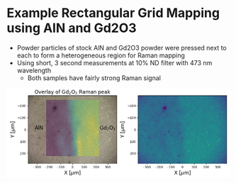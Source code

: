 # Example Rectangular Grid Mapping using AlN and Gd2O3

- Powder particles of stock AlN and Gd2O3 powder were pressed next to each to form a heterogeneous region for Raman mapping
- Using short, 3 second measurements at 10% ND filter with 473 nm wavelength
    - Both samples have fairly strong Raman signal

![Figure 1](Raman_mapping_postprocessing_demo.png)

